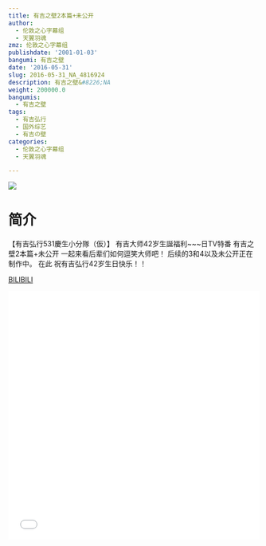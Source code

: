 ```yaml
---
title: 有吉之壁2本篇+未公开
author:
  - 伦敦之心字幕组
  - 天翼羽魂
zmz: 伦敦之心字幕组
publishdate: '2001-01-03'
bangumi: 有吉之壁
date: '2016-05-31'
slug: 2016-05-31_NA_4816924
description: 有吉之壁&#8226;NA
weight: 200000.0
bangumis:
  - 有吉之壁
tags:
  - 有吉弘行
  - 国外综艺
  - 有吉の壁
categories:
  - 伦敦之心字幕组
  - 天翼羽魂

---
```

![](https://i.imgur.com/THJt1JT.png)
# 简介  
【有吉弘行531慶生小分隊（仮）】 有吉大师42岁生誕福利~~~日TV特番 有吉之壁2本篇+未公开
一起来看后辈们如何逗笑大师吧！
后续的3和4以及未公开正在制作中。
在此 祝有吉弘行42岁生日快乐！！

  [BILIBILI](https://www.bilibili.com/video/av4816924/)

  <iframe src="//www.bilibili.com/html/html5player.html?cid=7817390&aid=4816924" width="100%" height="500" frameborder="0" allowfullscreen="allowfullscreen"></iframe>
